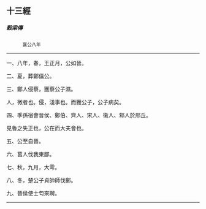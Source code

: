 

## 十三經

##### 穀梁傳
　　　`襄公八年`

* * *

一、八年，春，王正月，公如晉。

二、夏，葬鄭僖公。

三、鄭人侵蔡，獲蔡公子濕。

人，微者也。侵，淺事也。而獲公子，公子病矣。

四、季孫宿會晉侯、鄭伯、齊人、宋人、衞人、邾人於邢丘。

見魯之失正也，公在而大夫會也。

五、公至自晉。

六、莒人伐我東鄙。

七、秋，九月，大雩。

八、冬，楚公子貞帥師伐鄭。

九、晉侯使士匄來聘。

* * *

